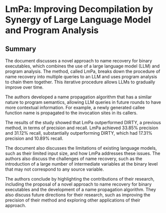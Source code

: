 
# LmPa: Improving Decompilation by Synergy of Large Language Model and Program Analysis

## Summary

The document discusses a novel approach to name recovery for binary executables, which combines the use of a large language model (LLM) and program analysis. The method, called LmPa, breaks down the procedure of name recovery into multiple queries to an LLM and uses program analysis to chain them together. This iterative procedure allows LLMs to gradually improve over time. 

The authors developed a name propagation algorithm that has a similar nature to program semantics, allowing LLM queries in future rounds to have more contextual information. For example, a newly generated callee function name is propagated to the invocation sites in its callers. 

The results of the study showed that LmPa outperformed DIRTY, a previous method, in terms of precision and recall. LmPa achieved 33.85% precision and 31.12% recall, substantially outperforming DIRTY, which had 17.31% precision and 10.89% recall. 

The document also discusses the limitations of existing language models, such as their limited input size, and how LmPa addresses these issues. The authors also discuss the challenges of name recovery, such as the introduction of a large number of intermediate variables at the binary level that may not correspond to any source variable. 

The authors conclude by highlighting the contributions of their research, including the proposal of a novel approach to name recovery for binary executables and the development of a name propagation algorithm. They also discuss future directions for their research, such as improving the precision of their method and exploring other applications of their approach.
